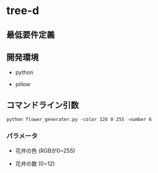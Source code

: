 # tree-d


## 最低要件定義

## 開発環境
* python

* pillow

## コマンドライン引数
`python flower_generater.py -color 126 0 255 -number 6`

### パラメータ
* 花弁の色 (RGBが0~255)

* 花弁の数 (0~12)
